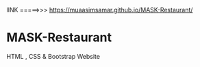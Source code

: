 lINK =====>>>  https://muaasimsamar.github.io/MASK-Restaurant/

# MASK-Restaurant
HTML  ,  CSS  &amp;  Bootstrap Website
